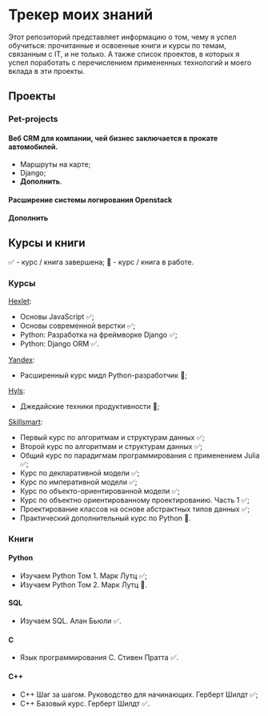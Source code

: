 # Трекер моих знаний

Этот репозиторий представляет информацию о том, чему я успел обучиться:
прочитанные и освоенные книги и курсы по темам, связанным с IT, и не только. А
также список проектов, в которых я успел поработать с перечислением примененных
технологий и моего вклада в эти проекты.


## Проекты

### Pet-projects

#### Веб CRM для компании, чей бизнес заключается в прокате автомобилей.
- Маршруты на карте;
- Django;
- **Дополнить**.

#### Расширение системы логирования Openstack

**Дополнить**


## Курсы и книги
✅ - курс / книга завершена;
👔 - курс / книга в работе.

### Курсы

[Hexlet](https://ru.hexlet.io/):
- Основы JavaScript ✅;
- Основы современной верстки ✅;
- Python: Разработка на фреймворке Django ✅;
- Python: Django ORM ✅.

[Yandex](https://practicum.yandex.ru/):
- Расширенный курс мидл Python-разработчик 👔;

[Hyls](https://hyls.ru/):
- Джедайские техники продуктивности 👔;

[Skillsmart](https://vk.com/lambda_brain):
- Первый курс по алгоритмам и структурам данных ✅;
- Второй курс по алгоритмам и структурам данных ✅;
- Общий курс по парадигмам программирования с применением Julia ✅;
- Курс по декларативной модели ✅;
- Курс по императивной модели ✅;
- Курс по объекто-ориентированной модели ✅;
- Курс по объектно ориентированному проектированию. Часть 1 ✅;
- Проектирование классов на основе абстрактных типов данных ✅;
- Практический дополнительный курс по Python 👔.

### Книги

#### Python
- Изучаем Python Том 1. Марк Лутц ✅;
- Изучаем Python Том 2. Марк Лутц 👔.

#### SQL
- Изучаем SQL. Алан Бьюли ✅.

#### C
- Язык программирования C. Стивен Пратта ✅.

#### C++
- C++ Шаг за шагом. Руководство для начинающих. Герберт Шилдт ✅;
- C++ Базовый курс. Герберт Шилдт ✅.
